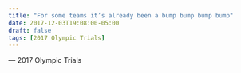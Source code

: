 ```yaml
---
title: "For some teams it’s already been a bump bump bump bump"
date: 2017-12-03T19:08:00-05:00
draft: false
tags: [2017 Olympic Trials]
---
```

— 2017 Olympic Trials
<!--more--> 

